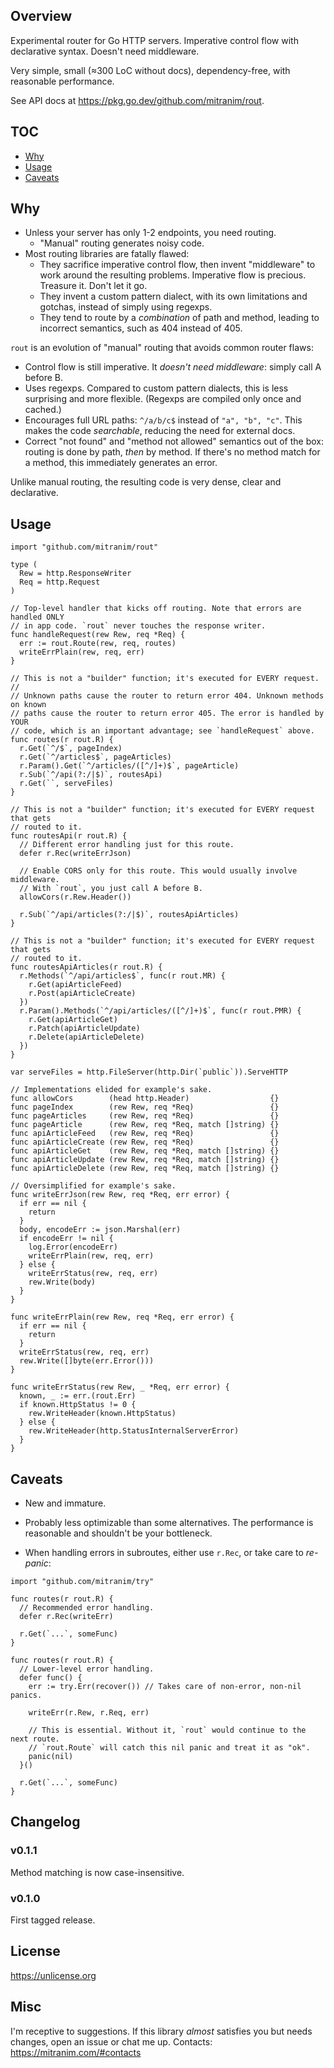 ## Overview

Experimental router for Go HTTP servers. Imperative control flow with declarative syntax. Doesn't need middleware.

Very simple, small (≈300 LoC without docs), dependency-free, with reasonable performance.

See API docs at https://pkg.go.dev/github.com/mitranim/rout.

## TOC

* [Why](#why)
* [Usage](#usage)
* [Caveats](#caveats)

## Why

* Unless your server has only 1-2 endpoints, you need routing.
  * "Manual" routing generates noisy code.
* Most routing libraries are fatally flawed:
  * They sacrifice imperative control flow, then invent "middleware" to work around the resulting problems. Imperative flow is precious. Treasure it. Don't let it go.
  * They invent a custom pattern dialect, with its own limitations and gotchas, instead of simply using regexps.
  * They tend to route by a _combination_ of path and method, leading to incorrect semantics, such as 404 instead of 405.

`rout` is an evolution of "manual" routing that avoids common router flaws:

* Control flow is still imperative. It _doesn't need middleware_: simply call A before B.
* Uses regexps. Compared to custom pattern dialects, this is less surprising and more flexible. (Regexps are compiled only once and cached.)
* Encourages full URL paths: `^/a/b/c$` instead of `"a", "b", "c"`. This makes the code _searchable_, reducing the need for external docs.
* Correct "not found" and "method not allowed" semantics out of the box: routing is done by path, _then_ by method. If there's no method match for a method, this immediately generates an error.

Unlike manual routing, the resulting code is very dense, clear and declarative.

## Usage

```golang
import "github.com/mitranim/rout"

type (
  Rew = http.ResponseWriter
  Req = http.Request
)

// Top-level handler that kicks off routing. Note that errors are handled ONLY
// in app code. `rout` never touches the response writer.
func handleRequest(rew Rew, req *Req) {
  err := rout.Route(rew, req, routes)
  writeErrPlain(rew, req, err)
}

// This is not a "builder" function; it's executed for EVERY request.
//
// Unknown paths cause the router to return error 404. Unknown methods on known
// paths cause the router to return error 405. The error is handled by YOUR
// code, which is an important advantage; see `handleRequest` above.
func routes(r rout.R) {
  r.Get(`^/$`, pageIndex)
  r.Get(`^/articles$`, pageArticles)
  r.Param().Get(`^/articles/([^/]+)$`, pageArticle)
  r.Sub(`^/api(?:/|$)`, routesApi)
  r.Get(``, serveFiles)
}

// This is not a "builder" function; it's executed for EVERY request that gets
// routed to it.
func routesApi(r rout.R) {
  // Different error handling just for this route.
  defer r.Rec(writeErrJson)

  // Enable CORS only for this route. This would usually involve middleware.
  // With `rout`, you just call A before B.
  allowCors(r.Rew.Header())

  r.Sub(`^/api/articles(?:/|$)`, routesApiArticles)
}

// This is not a "builder" function; it's executed for EVERY request that gets
// routed to it.
func routesApiArticles(r rout.R) {
  r.Methods(`^/api/articles$`, func(r rout.MR) {
    r.Get(apiArticleFeed)
    r.Post(apiArticleCreate)
  })
  r.Param().Methods(`^/api/articles/([^/]+)$`, func(r rout.PMR) {
    r.Get(apiArticleGet)
    r.Patch(apiArticleUpdate)
    r.Delete(apiArticleDelete)
  })
}

var serveFiles = http.FileServer(http.Dir(`public`)).ServeHTTP

// Implementations elided for example's sake.
func allowCors        (head http.Header)                  {}
func pageIndex        (rew Rew, req *Req)                 {}
func pageArticles     (rew Rew, req *Req)                 {}
func pageArticle      (rew Rew, req *Req, match []string) {}
func apiArticleFeed   (rew Rew, req *Req)                 {}
func apiArticleCreate (rew Rew, req *Req)                 {}
func apiArticleGet    (rew Rew, req *Req, match []string) {}
func apiArticleUpdate (rew Rew, req *Req, match []string) {}
func apiArticleDelete (rew Rew, req *Req, match []string) {}

// Oversimplified for example's sake.
func writeErrJson(rew Rew, req *Req, err error) {
  if err == nil {
    return
  }
  body, encodeErr := json.Marshal(err)
  if encodeErr != nil {
    log.Error(encodeErr)
    writeErrPlain(rew, req, err)
  } else {
    writeErrStatus(rew, req, err)
    rew.Write(body)
  }
}

func writeErrPlain(rew Rew, req *Req, err error) {
  if err == nil {
    return
  }
  writeErrStatus(rew, req, err)
  rew.Write([]byte(err.Error()))
}

func writeErrStatus(rew Rew, _ *Req, err error) {
  known, _ := err.(rout.Err)
  if known.HttpStatus != 0 {
    rew.WriteHeader(known.HttpStatus)
  } else {
    rew.WriteHeader(http.StatusInternalServerError)
  }
}
```

## Caveats

* New and immature.

* Probably less optimizable than some alternatives. The performance is reasonable and shouldn't be your bottleneck.

* When handling errors in subroutes, either use `r.Rec`, or take care to _re-panic_:

```golang
import "github.com/mitranim/try"

func routes(r rout.R) {
  // Recommended error handling.
  defer r.Rec(writeErr)

  r.Get(`...`, someFunc)
}

func routes(r rout.R) {
  // Lower-level error handling.
  defer func() {
    err := try.Err(recover()) // Takes care of non-error, non-nil panics.

    writeErr(r.Rew, r.Req, err)

    // This is essential. Without it, `rout` would continue to the next route.
    // `rout.Route` will catch this nil panic and treat it as "ok".
    panic(nil)
  }()

  r.Get(`...`, someFunc)
}
```

## Changelog

### v0.1.1

Method matching is now case-insensitive.

### v0.1.0

First tagged release.

## License

https://unlicense.org

## Misc

I'm receptive to suggestions. If this library _almost_ satisfies you but needs changes, open an issue or chat me up. Contacts: https://mitranim.com/#contacts
